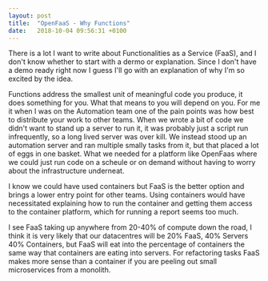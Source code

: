 ```yaml
---
layout: post
title:  "OpenFaaS - Why Functions"
date:   2018-10-04 09:56:31 +0100
---
```


There is a lot I want to write about Functionalities as a Service (FaaS), and I don't know whether to start with a dermo or explanation. Since I don't have a demo ready right now I guess I'll go with an explanation of why I'm so excited by the idea.

Functions address the smallest unit of meaningful code you produce, it does something for you. What that means to you will depend on you. For me it when I was on the Automation team one of the pain points was how best to distribute your work to other teams. When we wrote a bit of code we didn't want to stand up a server to run it, it was probably just a script run infrequently, so a long lived server was over kill. We instead stood up an automation server and ran multiple smally tasks from it, but that placed a lot of eggs in one basket. What we needed for a platform like OpenFaas where we could just run code on a scheule or on demand without having to worry about the infrastructure underneat.

I know we could have used containers but FaaS is the better option and brings a lower entry point for other teams. Using containers would have necessitated explaining how to run the container and getting them access to the container platform, which for running a report seems too much.

I see FaaS taking up anywhere from 20-40% of compute down the road, I think it is very likely that our datacentres will be 20% FaaS, 40% Servers 40% Containers, but FaaS will eat into the percentage of containers the same way that containers are eating into servers. For refactoring tasks FaaS makes more sense than a container if you are peeling out small microservices from a monolith.